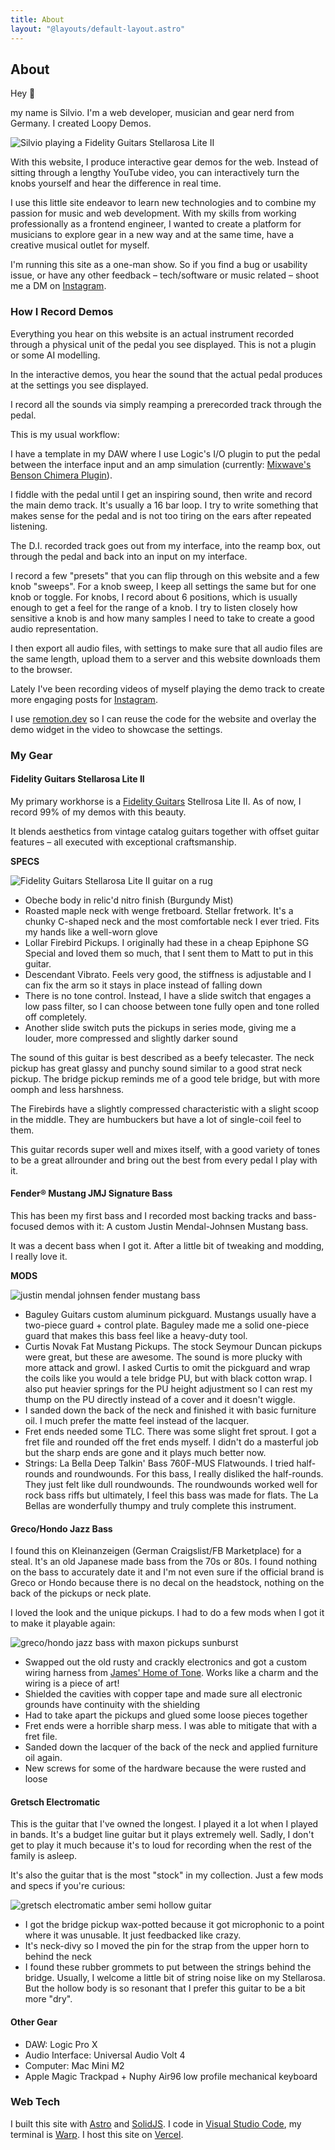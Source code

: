 ```yaml
---
title: About
layout: "@layouts/default-layout.astro"
---
```


## About

Hey 👋

my name is Silvio. I'm a web developer, musician and gear nerd from Germany. I created Loopy Demos.

![Silvio playing a Fidelity Guitars Stellarosa Lite II](../images/silvio-with-fidelity-stellarosa.webp)

With this website, I produce interactive gear demos for the web. Instead of sitting through a lengthy YouTube video, you can interactively turn the knobs yourself and hear the difference in real time.

I use this little site endeavor to learn new technologies and to combine my passion for music and web development. With my skills from working professionally as a frontend engineer, I wanted to create a platform for musicians to explore gear in a new way and at the same time, have a creative musical outlet for myself.

I'm running this site as a one-man show. So if you find a bug or usability issue, or have any other feedback – tech/software or music related – shoot me a DM on [Instagram](https://www.instagram.com/loopydemos/).

### How I Record Demos

Everything you hear on this website is an actual instrument recorded through a physical unit of the pedal you see displayed. This is not a plugin or some AI modelling.

In the interactive demos, you hear the sound that the actual pedal produces at the settings you see displayed.

I record all the sounds via simply reamping a prerecorded track through the pedal.

This is my usual workflow:

I have a template in my DAW where I use Logic's I/O plugin to put the pedal between the interface input and an amp simulation (currently: [Mixwave's Benson Chimera Plugin](https://www.mixwave.net/products/benson-chimera)).

I fiddle with the pedal until I get an inspiring sound, then write and record the main demo track. It's usually a 16 bar loop. I try to write something that makes sense for the pedal and is not too tiring on the ears after repeated listening.

The D.I. recorded track goes out from my interface, into the reamp box, out through the pedal and back into an input on my interface.

I record a few "presets" that you can flip through on this website and a few knob "sweeps". For a knob sweep, I keep all settings the same but for one knob or toggle. For knobs, I record about 6 positions, which is usually enough to get a feel for the range of a knob. I try to listen closely how sensitive a knob is and how many samples I need to take to create a good audio representation.

I then export all audio files, with settings to make sure that all audio files are the same length, upload them to a server and this website downloads them to the browser.

Lately I've been recording videos of myself playing the demo track to create more engaging posts for [Instagram](https://www.instagram.com/loopydemos/).

I use [remotion.dev](https://www.remotion.dev/) so I can reuse the code for the website and overlay the demo widget in the video to showcase the settings.

### My Gear

#### Fidelity Guitars Stellarosa Lite II

My primary workhorse is a [Fidelity Guitars](https://www.fidelity-guitars.co.uk/) Stellrosa Lite II. As of now, I record 99% of my demos with this beauty.

It blends aesthetics from vintage catalog guitars together with offset guitar features – all executed with exceptional craftsmanship.

**SPECS**

![Fidelity Guitars Stellarosa Lite II guitar on a rug](../images/fidelity-stellarosa-lite-ii.jpg)

- Obeche body in relic'd nitro finish (Burgundy Mist)
- Roasted maple neck with wenge fretboard. Stellar fretwork. It's a chunky C-shaped neck and the most comfortable neck I ever tried. Fits my hands like a well-worn glove
- Lollar Firebird Pickups. I originally had these in a cheap Epiphone SG Special and loved them so much, that I sent them to Matt to put in this guitar.
- Descendant Vibrato. Feels very good, the stiffness is adjustable and I can fix the arm so it stays in place instead of falling down
- There is no tone control. Instead, I have a slide switch that engages a low pass filter, so I can choose between tone fully open and tone rolled off completely.
- Another slide switch puts the pickups in series mode, giving me a louder, more compressed and slightly darker sound

The sound of this guitar is best described as a beefy telecaster. The neck pickup has great glassy and punchy sound similar to a good strat neck pickup. The bridge pickup reminds me of a good tele bridge, but with more oomph and less harshness.

The Firebirds have a slightly compressed characteristic with a slight scoop in the middle. They are humbuckers but have a lot of single-coil feel to them.

This guitar records super well and mixes itself, with a good variety of tones to be a great allrounder and bring out the best from every pedal I play with it.

#### Fender® Mustang JMJ Signature Bass

This has been my first bass and I recorded most backing tracks and bass-focused demos with it: A custom Justin Mendal-Johnsen Mustang bass.

It was a decent bass when I got it. After a little bit of tweaking and modding, I really love it.

**MODS**

![justin mendal johnsen fender mustang bass](../images/jmj-fender-mustang-bass.jpg)

- Baguley Guitars custom aluminum pickguard. Mustangs usually have a two-piece guard + control plate. Baguley made me a solid one-piece guard that makes this bass feel like a heavy-duty tool.
- Curtis Novak Fat Mustang Pickups. The stock Seymour Duncan pickups were great, but these are awesome. The sound is more plucky with more attack and growl. I asked Curtis to omit the pickguard and wrap the coils like you would a tele bridge PU, but with black cotton wrap. I also put heavier springs for the PU height adjustment so I can rest my thump on the PU directly instead of a cover and it doesn't wiggle.
- I sanded down the back of the neck and finished it with basic furniture oil. I much prefer the matte feel instead of the lacquer.
- Fret ends needed some TLC. There was some slight fret sprout. I got a fret file and rounded off the fret ends myself. I didn't do a masterful job but the sharp ends are gone and it plays much better now.
- Strings: La Bella Deep Talkin' Bass 760F-MUS Flatwounds. I tried half-rounds and roundwounds. For this bass, I really disliked the half-rounds. They just felt like dull roundwounds. The roundwounds worked well for rock bass riffs but ultimately, I feel this bass was made for flats. The La Bellas are wonderfully thumpy and truly complete this instrument.

#### Greco/Hondo Jazz Bass

I found this on Kleinanzeigen (German Craigslist/FB Marketplace) for a steal. It's an old Japanese made bass from the 70s or 80s. I found nothing on the bass to accurately date it and I'm not even sure if the official brand is Greco or Hondo because there is no decal on the headstock, nothing on the back of the pickups or neck plate.

I loved the look and the unique pickups. I had to do a few mods when I got it to make it playable again:

![greco/hondo jazz bass with maxon pickups sunburst](../images/greco-maxon-jazz-bass.jpg)

- Swapped out the old rusty and crackly electronics and got a custom wiring harness from [James' Home of Tone](https://www.homeoftone.co.uk/). Works like a charm and the wiring is a piece of art!
- Shielded the cavities with copper tape and made sure all electronic grounds have continuity with the shielding
- Had to take apart the pickups and glued some loose pieces together
- Fret ends were a horrible sharp mess. I was able to mitigate that with a fret file.
- Sanded down the lacquer of the back of the neck and applied furniture oil again.
- New screws for some of the hardware because the were rusted and loose

#### Gretsch Electromatic

This is the guitar that I've owned the longest. I played it a lot when I played in bands. It's a budget line guitar but it plays extremely well. Sadly, I don't get to play it much because it's to loud for recording when the rest of the family is asleep.

It's also the guitar that is the most "stock" in my collection. Just a few mods and specs if you're curious:

![gretsch electromatic amber semi hollow guitar](../images/gretsch-electromatic.jpg)

- I got the bridge pickup wax-potted because it got microphonic to a point where it was unusable. It just feedbacked like crazy.
- It's neck-divy so I moved the pin for the strap from the upper horn to behind the neck
- I found these rubber grommets to put between the strings behind the bridge. Usually, I welcome a little bit of string noise like on my Stellarosa. But the hollow body is so resonant that I prefer this guitar to be a bit more "dry".

#### Other Gear

- DAW: Logic Pro X
- Audio Interface: Universal Audio Volt 4
- Computer: Mac Mini M2
- Apple Magic Trackpad + Nuphy Air96 low profile mechanical keyboard

### Web Tech

I built this site with [Astro](https://astro.build/) and [SolidJS](https://www.solidjs.com/). I code in [Visual Studio Code](https://code.visualstudio.com/), my terminal is [Warp](https://www.warp.dev/). I host this site on [Vercel](https://vercel.com/).
